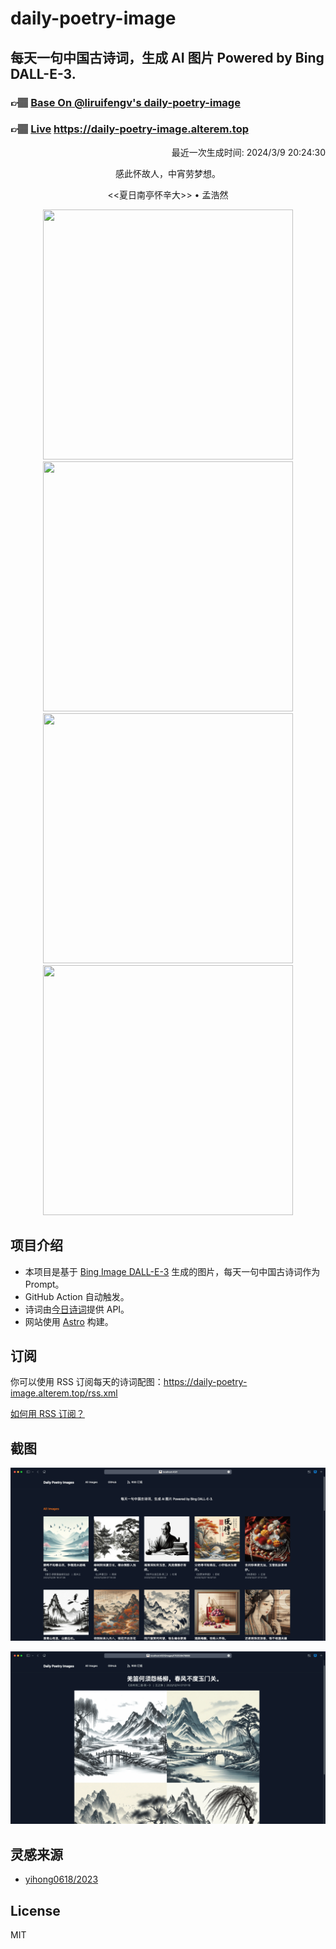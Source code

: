 
# daily-poetry-image

## 每天一句中国古诗词，生成 AI 图片 Powered by Bing DALL-E-3.

### 👉🏽 [Base On @liruifengv's daily-poetry-image](https://github.com/liruifengv/daily-poetry-image)

### 👉🏽 [Live](https://daily-poetry-image.alterem.top/) https://daily-poetry-image.alterem.top

<p align="right">
  最近一次生成时间: 2024/3/9 20:24:30
</p>
<p align="center">
感此怀故人，中宵劳梦想。
</p>
<p align="center">
<<夏日南亭怀辛大>> • 孟浩然
</p>
<p align="center">
<img src="https://tse2.mm.bing.net/th/id/OIG2.stE6QK96e4mg8lJIwrkg" height="400" width="400" />
<img src="https://tse2.mm.bing.net/th/id/OIG2.uu5TpTX7QnZ.kEYIswlA" height="400" width="400" />
<img src="https://tse1.mm.bing.net/th/id/OIG2.6ppWE1UTOpDf5hCIguiF" height="400" width="400" />
<img src="https://tse3.mm.bing.net/th/id/OIG2.q_78_o9.W8Ef1Qv7x5Fm" height="400" width="400" />
</p>

## 项目介绍

-   本项目是基于 [Bing Image DALL-E-3](https://www.bing.com/images/create) 生成的图片，每天一句中国古诗词作为 Prompt。
-   GitHub Action 自动触发。
-   诗词由[今日诗词](https://www.jinrishici.com/)提供 API。
-   网站使用 [Astro](https://astro.build) 构建。

## 订阅

你可以使用 RSS 订阅每天的诗词配图：https://daily-poetry-image.alterem.top/rss.xml

[如何用 RSS 订阅？](https://zhuanlan.zhihu.com/p/55026716)

## 截图

![图片列表](./screenshots/Snipaste_2023-12-28_21-00-26.png)

![图片详情](./screenshots/Snipaste_2023-12-28_21-00-53.png)

## 灵感来源

-   [yihong0618/2023](https://github.com/yihong0618/2023)

## License

MIT
